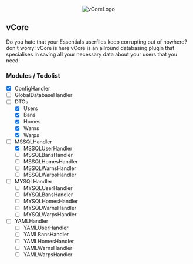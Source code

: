 <span style="display:block;text-align:center">![vCoreLogo](https://i.imgur.com/ys4nNJg.png)</span>
## vCore
Do you hate that your Essentials userfiles keep corrupting out of nowhere? don't worry! vCore is here
vCore is an allround databasing plugin that specialises in saving all your necessary data about your users that you need!

### Modules / Todolist

- [x] ConfigHandler
- [ ] GlobalDatabaseHandler
- [ ] DTOs
  - [x] Users
  - [x] Bans
  - [x] Homes
  - [x] Warns
  - [x] Warps
- [ ] MSSQLHandler
  - [x] MSSQLUserHandler  
  - [ ] MSSQLBansHandler
  - [ ] MSSQLHomesHandler
  - [ ] MSSQLWarnsHandler
  - [ ] MSSQLWarpsHandler
- [ ] MYSQLHandler
    - [ ] MYSQLUserHandler
    - [ ] MYSQLBansHandler
    - [ ] MYSQLHomesHandler
    - [ ] MYSQLWarnsHandler
    - [ ] MYSQLWarpsHandler
- [ ] YAMLHandler
    - [ ] YAMLUserHandler
    - [ ] YAMLBansHandler
    - [ ] YAMLHomesHandler
    - [ ] YAMLWarnsHandler
    - [ ] YAMLWarpsHandler